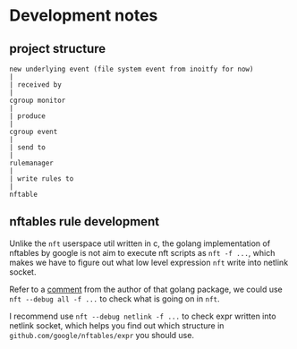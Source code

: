 # Development notes

## project structure

    new underlying event (file system event from inoitfy for now)
    |
    | received by
    |
    cgroup monitor
    |
    | produce
    |
    cgroup event
    |
    | send to
    |
    rulemanager
    |
    | write rules to
    |
    nftable

## nftables rule development

Unlike the `nft` userspace util written in c,
the golang implementation of nftables by google is not aim to
execute nft scripts as `nft -f ...`,
which makes we have to figure out
what low level expression `nft` write into netlink socket.

Refer to a [comment] from the author of that golang package,
we could use `nft --debug all -f ...` to check what is going on in `nft`.

I recommend use `nft --debug netlink -f ...` to
check expr written into netlink socket,
which helps you find out
which structure in `github.com/google/nftables/expr` you should use.

[comment]: https://github.com/google/nftables/issues/5#issuecomment-451373151
